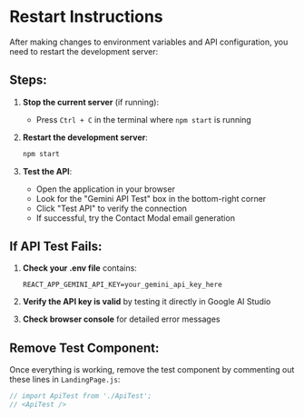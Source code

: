 # Restart Instructions

After making changes to environment variables and API configuration, you need to restart the development server:

## Steps:

1. **Stop the current server** (if running):
   - Press `Ctrl + C` in the terminal where `npm start` is running

2. **Restart the development server**:
   ```bash
   npm start
   ```

3. **Test the API**:
   - Open the application in your browser
   - Look for the "Gemini API Test" box in the bottom-right corner
   - Click "Test API" to verify the connection
   - If successful, try the Contact Modal email generation

## If API Test Fails:

1. **Check your .env file** contains:
   ```
   REACT_APP_GEMINI_API_KEY=your_gemini_api_key_here
   ```

2. **Verify the API key is valid** by testing it directly in Google AI Studio

3. **Check browser console** for detailed error messages

## Remove Test Component:

Once everything is working, remove the test component by commenting out these lines in `LandingPage.js`:
```javascript
// import ApiTest from './ApiTest';
// <ApiTest />
```